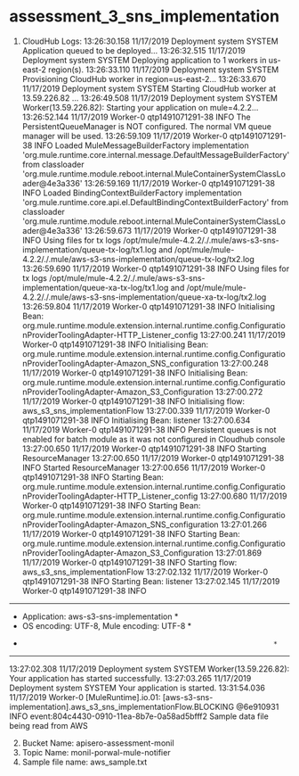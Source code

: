 # assessment_3_sns_implementation

1. CloudHub Logs:
13:26:30.158     11/17/2019     Deployment     system     SYSTEM
Application queued to be deployed...
13:26:32.515     11/17/2019     Deployment     system     SYSTEM
Deploying application to 1 workers in us-east-2 region(s).
13:26:33.110     11/17/2019     Deployment     system     SYSTEM
Provisioning CloudHub worker in region=us-east-2...
13:26:33.670     11/17/2019     Deployment     system     SYSTEM
Starting CloudHub worker at 13.59.226.82 ...
13:26:49.508     11/17/2019     Deployment     system     SYSTEM
Worker(13.59.226.82): Starting your application on mule=4.2.2...
13:26:52.144     11/17/2019     Worker-0     qtp1491071291-38     INFO
The PersistentQueueManager is NOT configured. The normal VM queue manager will be used.
13:26:59.109     11/17/2019     Worker-0     qtp1491071291-38     INFO
Loaded MuleMessageBuilderFactory implementation 'org.mule.runtime.core.internal.message.DefaultMessageBuilderFactory' from classloader 'org.mule.runtime.module.reboot.internal.MuleContainerSystemClassLoader@4e3a336'
13:26:59.169     11/17/2019     Worker-0     qtp1491071291-38     INFO
Loaded BindingContextBuilderFactory implementation 'org.mule.runtime.core.api.el.DefaultBindingContextBuilderFactory' from classloader 'org.mule.runtime.module.reboot.internal.MuleContainerSystemClassLoader@4e3a336'
13:26:59.673     11/17/2019     Worker-0     qtp1491071291-38     INFO
Using files for tx logs /opt/mule/mule-4.2.2/./.mule/aws-s3-sns-implementation/queue-tx-log/tx1.log and /opt/mule/mule-4.2.2/./.mule/aws-s3-sns-implementation/queue-tx-log/tx2.log
13:26:59.690     11/17/2019     Worker-0     qtp1491071291-38     INFO
Using files for tx logs /opt/mule/mule-4.2.2/./.mule/aws-s3-sns-implementation/queue-xa-tx-log/tx1.log and /opt/mule/mule-4.2.2/./.mule/aws-s3-sns-implementation/queue-xa-tx-log/tx2.log
13:26:59.804     11/17/2019     Worker-0     qtp1491071291-38     INFO
Initialising Bean: org.mule.runtime.module.extension.internal.runtime.config.ConfigurationProviderToolingAdapter-HTTP_Listener_config
13:27:00.241     11/17/2019     Worker-0     qtp1491071291-38     INFO
Initialising Bean: org.mule.runtime.module.extension.internal.runtime.config.ConfigurationProviderToolingAdapter-Amazon_SNS_configuration
13:27:00.248     11/17/2019     Worker-0     qtp1491071291-38     INFO
Initialising Bean: org.mule.runtime.module.extension.internal.runtime.config.ConfigurationProviderToolingAdapter-Amazon_S3_Configuration
13:27:00.272     11/17/2019     Worker-0     qtp1491071291-38     INFO
Initialising flow: aws_s3_sns_implementationFlow
13:27:00.339     11/17/2019     Worker-0     qtp1491071291-38     INFO
Initialising Bean: listener
13:27:00.634     11/17/2019     Worker-0     qtp1491071291-38     INFO
Persistent queues is not enabled for batch module as it was not configured in Cloudhub console
13:27:00.650     11/17/2019     Worker-0     qtp1491071291-38     INFO
Starting ResourceManager
13:27:00.650     11/17/2019     Worker-0     qtp1491071291-38     INFO
Started ResourceManager
13:27:00.656     11/17/2019     Worker-0     qtp1491071291-38     INFO
Starting Bean: org.mule.runtime.module.extension.internal.runtime.config.ConfigurationProviderToolingAdapter-HTTP_Listener_config
13:27:00.680     11/17/2019     Worker-0     qtp1491071291-38     INFO
Starting Bean: org.mule.runtime.module.extension.internal.runtime.config.ConfigurationProviderToolingAdapter-Amazon_SNS_configuration
13:27:01.266     11/17/2019     Worker-0     qtp1491071291-38     INFO
Starting Bean: org.mule.runtime.module.extension.internal.runtime.config.ConfigurationProviderToolingAdapter-Amazon_S3_Configuration
13:27:01.869     11/17/2019     Worker-0     qtp1491071291-38     INFO
Starting flow: aws_s3_sns_implementationFlow
13:27:02.132     11/17/2019     Worker-0     qtp1491071291-38     INFO
Starting Bean: listener
13:27:02.145     11/17/2019     Worker-0     qtp1491071291-38     INFO

**********************************************************************
* Application: aws-s3-sns-implementation                             *
* OS encoding: UTF-8, Mule encoding: UTF-8                           *
*                                                                    *
**********************************************************************
13:27:02.308     11/17/2019     Deployment     system     SYSTEM
Worker(13.59.226.82): Your application has started successfully.
13:27:03.265     11/17/2019     Deployment     system     SYSTEM
Your application is started.
13:31:54.036     11/17/2019     Worker-0     [MuleRuntime].io.01: [aws-s3-sns-implementation].aws_s3_sns_implementationFlow.BLOCKING @6e910931     INFO
event:804c4430-0910-11ea-8b7e-0a58ad5bfff2 Sample data file being read from AWS




2. Bucket Name:  apisero-assessment-monil
3. Topic Name: monil-porwal-mule-notifier
4. Sample file name: aws_sample.txt
